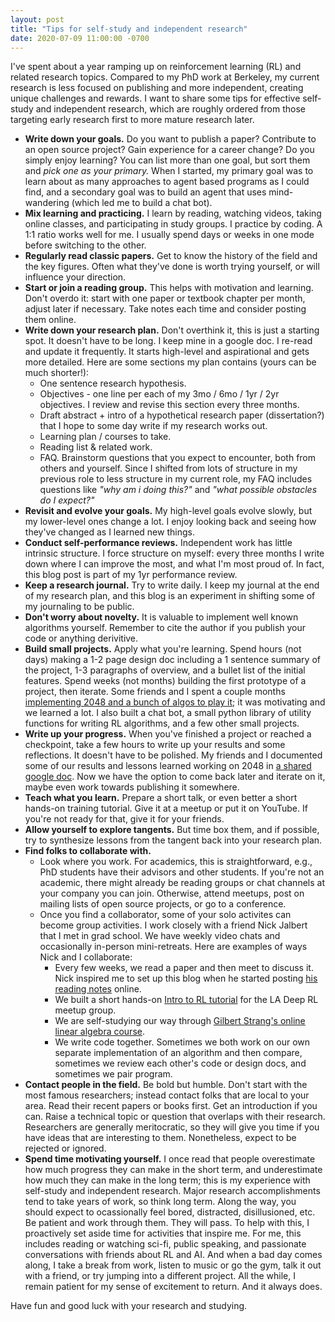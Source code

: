 ```yaml
---
layout: post
title: "Tips for self-study and independent research"
date: 2020-07-09 11:00:00 -0700
---
```


[//]: # (TODOs:)
[//]: # (make sure chatagent builds, update readme, publish the repo.)

I've spent about a year ramping up on reinforcement learning (RL) and related research topics. Compared to my PhD work at Berkeley, my current research is less focused on publishing and more independent, creating unique challenges and rewards. I want to share some tips for effective self-study and independent research, which are roughly ordered from those targeting early research first to more mature research later.

[//]: # (If you're interested in what I'm working on, read my research goals and what I've been learning - LINK HERE to research-goals.html.) 

* **Write down your goals.** Do you want to publish a paper? Contribute to an open source project? Gain experience for a career change? Do you simply enjoy learning? You can list more than one goal, but sort them and _pick one as your primary._ When I started, my primary goal was to learn about as many approaches to agent based programs as I could find, and a secondary goal was to build an agent that uses mind-wandering (which led me to build a chat bot).
* **Mix learning and practicing.** I learn by reading, watching videos, taking online classes, and participating in study groups. I practice by coding. A 1:1 ratio works well for me. I usually spend days or weeks in one mode before switching to the other.
* **Regularly read classic papers.** Get to know the history of the field and the key figures. Often what they've done is worth trying yourself, or will influence your direction.
* **Start or join a reading group.** This helps with motivation and learning. Don't overdo it: start with one paper or textbook chapter per month, adjust later if necessary. Take notes each time and consider posting them online.
* **Write down your research plan.** Don't overthink it, this is just a starting spot. It doesn't have to be long. I keep mine in a google doc. I re-read and update it frequently. It starts high-level and aspirational and gets more detailed. Here are some sections my plan contains (yours can be much shorter!):
    * One sentence research hypothesis.
    * Objectives - one line per each of my 3mo / 6mo / 1yr / 2yr objectives. I review and revise this section every three months.
    * Draft abstract + intro of a hypothetical research paper (dissertation?) that I hope to some day write if my research works out.
    * Learning plan / courses to take.
    * Reading list & related work.
    * FAQ. Brainstorm questions that you expect to encounter, both from others and yourself. Since I shifted from lots of structure in my previous role to less structure in my current role, my FAQ includes questions like _"why am i doing this?"_ and _"what possible obstacles do I expect?"_
* **Revisit and evolve your goals.** My high-level goals evolve slowly, but my lower-level ones change a lot. I enjoy looking back and seeing how they've changed as I learned new things.
* **Conduct self-performance reviews.** Independent work has little intrinsic structure. I force structure on myself: every three months I write down where I can improve the most, and what I'm most proud of. In fact, this blog post is part of my 1yr performance review.
* **Keep a research journal.** Try to write daily. I keep my journal at the end of my research plan, and this blog is an experiment in shifting some of my journaling to be public.
* **Don't worry about novelty.** It is valuable to implement well known algorithms yourself. Remember to cite the author if you publish your code or anything derivitive.
* **Build small projects.** Apply what you're learning. Spend hours (not days) making a 1-2 page design doc including a 1 sentence summary of the project, 1-3 paragraphs of overview, and a bullet list of the initial features. Spend weeks (not months) building the first prototype of a project, then iterate. Some friends and I spent a couple months [implementing 2048 and a bunch of algos to play it](https://github.com/andyk/improved-funicular); it was motivating and we learned a lot. I also built a chat bot, a small python library of utility functions for writing RL algorithms, and a few other small projects.
* **Write up your progress.** When you've finished a project or reached a checkpoint, take a few hours to write up your results and some reflections. It doesn't have to be polished. My friends and I documented some of our results and lessons learned working on 2048 in [a shared google doc](https://docs.google.com/document/d/1oNbpl-4W6jaOg4DefeQPYh77wpbNfZwzI5t86mra3hs/edit). Now we have the option to come back later and iterate on it, maybe even work towards publishing it somewhere.
* **Teach what you learn.** Prepare a short talk, or even better a short hands-on training tutorial. Give it at a meetup or put it on YouTube. If you're not ready for that, give it for your friends.
* **Allow yourself to explore tangents.** But time box them, and if possible, try to synthesize lessons from the tangent back into your research plan. 
* **Find folks to collaborate with.**
    * Look where you work. For academics, this is straightforward, e.g., PhD students have their advisors and other students. If you're not an academic, there might already be reading groups or chat channels at your company you can join. Otherwise, attend meetups, post on mailing lists of open source projects, or go to a conference.
    * Once you find a collaborator, some of your solo activites can become group activities. I work closely with a friend Nick Jalbert that I met in grad school. We have weekly video chats and occasionally in-person mini-retreats. Here are examples of ways Nick and I collaborate:
        * Every few weeks, we read a paper and then meet to discuss it. Nick inspired me to set up this blog when he started posting [his reading notes](https://nickjalbert.github.io/reading) online.
        * We built a short hands-on [Intro to RL tutorial](https://www.meetup.com/LA-Deep-RL/events/268096321/) for the LA Deep RL meetup group.
        * We are self-studying our way through [Gilbert Strang's online linear algebra course](https://ocw.mit.edu/courses/mathematics/18-06sc-linear-algebra-fall-2011/).
        * We write code together. Sometimes we both work on our own separate implementation of an algorithm and then compare, sometimes we review each other's code or design docs, and sometimes we pair program.
* **Contact people in the field.** Be bold but humble. Don't start with the most famous researchers; instead contact folks that are local to your area. Read their recent papers or books first. Get an introduction if you can. Raise a technical topic or question that overlaps with their research. Researchers are generally meritocratic, so they will give you time if you have ideas that are interesting to them. Nonetheless, expect to be rejected or ignored. 
* **Spend time motivating yourself.** I once read that people overestimate how much progress they can make in the short term, and underestimate how much they can make in the long term; this is my experience with self-study and independent research. Major research accomplishments tend to take years of work, so think long term. Along the way, you should expect to ocassionally feel bored, distracted, disillusioned, etc. Be patient and work through them. They will pass. To help with this, I proactively set aside time for activities that inspire me. For me, this includes reading or watching sci-fi, public speaking, and passionate conversations with friends about RL and AI. And when a bad day comes along, I take a break from work, listen to music or go the gym, talk it out with a friend, or try jumping into a different project. All the while, I remain patient for my sense of excitement to return. And it always does.

Have fun and good luck with your research and studying.
